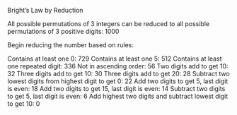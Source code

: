 Bright’s Law by Reduction

All possible permutations of 3 integers can be reduced to all possible permutations of 3 positive digits: 1000

Begin reducing the number based on rules:

 Contains at least one 0: 729
 Contains at least one 5: 512
 Contains at least one repeated digit: 336
 Not in ascending order: 56
 Two digits add to get 10: 32
 Three digits add to get 10: 30
 Three digits add to get 20: 28
 Subtract two lowest digits from highest digit to get 0: 22
 Add two digits to get 5, last digit is even: 18
 Add two digits to get 15, last digit is even: 14
 Subtract two digits to get 5, last digit is even: 6
 Add highest two digits and subtract lowest digit to get 10: 0
